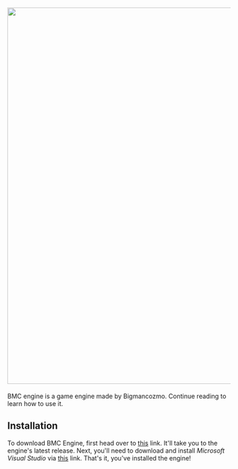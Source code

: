 <h1 align="center">
  <img src="https://github-production-user-asset-6210df.s3.amazonaws.com/67850768/266583069-92ac3769-7ae4-4a48-bc32-5826dcbd4140.png" width=850>
</h1>
BMC engine is a game engine made by Bigmancozmo. Continue reading to learn how to use it.

## Installation
To download BMC Engine, first head over to [this](https://github.com/Bigmancozmo/BMC-ENGINE/releases) link. It'll take you to the engine's latest release.
Next, you'll need to download and install *Microsoft Visual Studio* via [this](https://visualstudio.microsoft.com/downloads/) link.
That's it, you've installed the engine!
